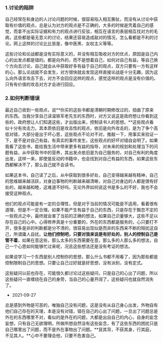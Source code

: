 ### 1.讨论的陷阱

自己经常在和身边的人讨论问题的时候，很容易陷入相互撕扯，而没有从讨论中获取有价值的观点，总是认为对方的观点是不正确的，大多的时候是凭着自己的感觉，而拿不出实际证据和有力的观点进行反驳，相互在语言的表层相互找对方的毛病，这些都是毫无意义的讨论，结果还容易造成敌对的情况，怎么看都是不利的讨论。网上这样的讨论比比皆是，像中医黑、女权主义等等。

这些讨论和论战都是没有实际意义的，并没有相互吸收对方的优点，原因是自己内心的出发点都是错的。都是向外的，而不是想着自己，如何对自己有益，等自己换个方向去讨论，自己就会从中获取好多有益于自己的观点，双方只要有一方有这样的心，那么论战就不会发生，对方很快就会发现这样直接论战是十分无趣，因为这么向外语言攻击下去，对方不会回应这样的观点，感觉这样的观点是没有价值的。只有有价值的攻击对方才会进行回应。

### 2.如何判断错误

最近自己收到一些观点，说**你买的这些书都是清朝时期修改过的，扭曲了原来的东西。当我分享自己读温铁军老先生的东西时，对方又说这是政府想让你看到这些的，政府想让人们知道这些，才出版出来，控制读书人的思想。**这些观点看似十分有攻击力，其本质依旧是攻击性的观点，依旧是向外攻击的，是为了争个高低对错，大部分是出于坏心思，这些观点不论对不对，推敲一下，用事实来验证一下，是不是对自己有益，有真实的事件发生，这些观点的好坏对错自会明了。如果我看了这些书，能给我生活中带来更多有益的指导，对未来的规划和处理当下的问题有益，从中获取书中的营养，其出发点依旧是为自己服务的，对自己有利的角度出发，这样一来，即使是反动的书籍中，也会找到对自己有益的东西，如果这些东西都解决不了，那么自己就不会读书。

如果这本书，自己读了之后，从中获取到很多好处，自己变得越来越有精神，自己的思维越来越活跃，对身边事物的判断越来越清晰，对自己对身边的人都是很有好处的，越来越和睦，这难道不好吗，无论外界如何说这书是多么的不好，我也不会接受这种观点。

他们的观点可能是有一定的合理性，但是对于当前的情况可能是不适用，看着很有道理，但是不一定合理。如果不能产生有益于自己的东西，只是存在于飘忽不定的一些观点之中，最终就会害了当前的正确的想法，如果自己识量够大，这些不足以存在自己的心中。心得修养真是十分重要的，外在的东西都是服务的，心只要打不开，很多是非的判断都是分不清的，很容易出现似是而非的东西来不断的阻扰这自己，所谓庸人自扰。**让他们控制吧，只要对我来说是有好处的，别人的控制自己是管不着**，如果在意这些，那么太多的东西需要在意，那么多的人那么多的想法，自己一个心思如何能够忙过来呢，况且这些想法还是没有考证的想法。

如果说学习一个东西是别人控制你的思想，那么什么书都不用看了，因为那些都是控制限制自己的思想。只要让自己过好就是好思想，没有派别，没有定式。

这些疑问以前也存在，可能很久都讨论过这些疑问，只是自己的心出了问题，所以这些疑问一直缠绕在自己的身旁，当自己的心量开阔了，这些疑问也就自然消失了。

- 2021-09-27

总是感到外物是可恶的，唯独自己没有问题，这是没有从自己身心出发，外物自有他们自己存在的天理，本是没有对错，错在自己的心出了问题，一旦出了问题总是外在的东西哪里不对，看似的是外在的问题，大都是出自自己的内心，自身的妄念妄想，只有自己无欲理明，所做所想自然没有这些妄念，有了这些东西的困扰只是自己哪里出了问题，而不是外在事物出了问题。**艮其背，不获其身，行其庭，不见其人。**心中不要理会他，只要不危害自己。